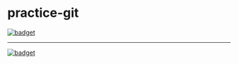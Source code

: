 # practice-git
<a href="#"><img alt="badget" src="https://img.shields.io/badge/GitHub-practice-success"></a>
<hr><a href="#"><img alt="badget" src="https://img.shields.io/badge/Git-branch-success"></a>

